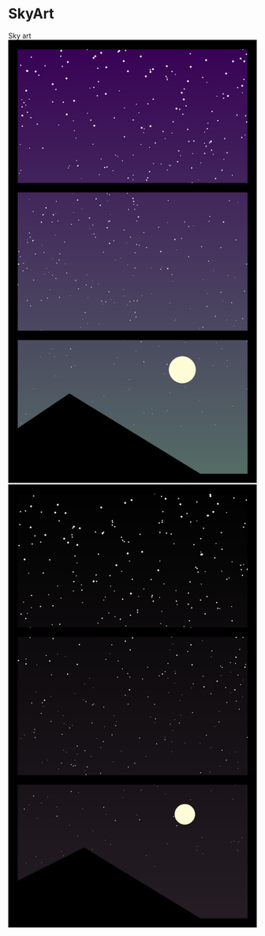 # SkyArt
Sky art
![Image1](SkyArt/test_image_15.png?raw=true "Purple Sky")
![Image2](SkyArt/test_image_18.png?raw=true "Purple Sky")
